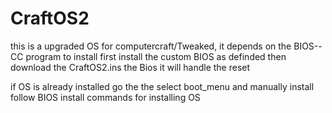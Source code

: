 # CraftOS2
this is a upgraded OS for computercraft/Tweaked,
it depends on the BIOS--CC program
to install first install the custom BIOS as definded
then download the CraftOS2.ins the Bios
it will handle the reset

if OS is already installed go the the select boot_menu and manually install follow BIOS install commands for installing OS 
